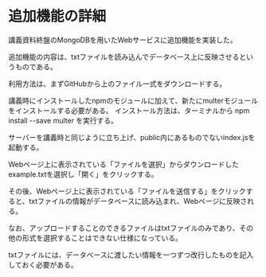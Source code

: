# 追加機能の詳細
講義資料終盤のMongoDBを用いたWebサービスに追加機能を実装した。

追加機能の内容は、txtファイルを読み込んでデータベース上に反映させるというものである。

利用方法は、まずGitHubから上のファイル一式をダウンロードする。

講義時にインストールしたnpmのモジュールに加えて、新たにmulterモジュールをインストールする必要がある。
インストール方法は、ターミナルから npm install --save multer を実行する。

サーバーを講義時と同じように立ち上げ、public内にあるものでないindex.jsを起動する。

Webページ上に表示されている「ファイルを選択」からダウンロードしたexample.txtを選択し「開く」をクリックする。

その後、Webページ上に表示されている「ファイルを送信する」をクリックすると、txtファイルの情報がデータベースに読み込まれ、Webページに反映される。

なお、アップロードすることのできるファイルはtxtファイルのみであり、その他の形式を選択することはできない仕様になっている。

txtファイルには、データベースに渡したい情報を一つずつ改行したものを記入しておく必要がある。